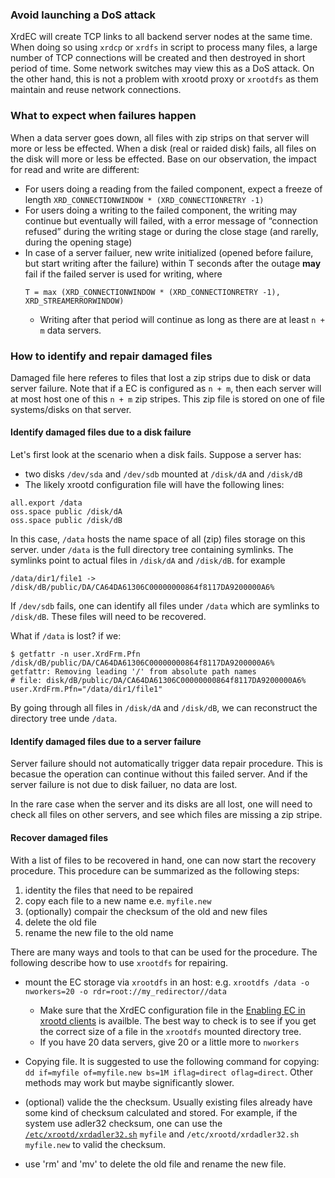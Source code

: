 ### Avoid launching a DoS attack

XrdEC will create TCP links to all backend server nodes at the same time.
When doing so using `xrdcp` or `xrdfs` in script to process many files, 
a large number of TCP connections will be created and then destroyed in 
short period of time. Some network switches may view this as a DoS attack. 
On the other hand, this is not a problem with xrootd proxy or `xrootdfs`
as them maintain and reuse network connections.

### What to expect when failures happen

When a data server goes down, all files with zip strips on that server
will more or less be effected. When a disk (real or raided disk) fails, 
all files on the disk will more or less be effected. Base on our observation,
the impact for read and write are different:

  * For users doing a reading from the failed component, expect a freeze of
    length `XRD_CONNECTIONWINDOW * (XRD_CONNECTIONRETRY -1)`
  * For users doing a writing to the failed component, the writing may 
    continue but eventually will failed, with a error message of “connection
    refused” during the writing stage or during the close stage (and rarelly,
    during the opening stage)
  * In case of a server failuer, new write initialized (opened before failure,
    but start writing after the failure) within T seconds after the outage 
    **may** fail if the failed server is used for writing, where
    ```
    T = max (XRD_CONNECTIONWINDOW * (XRD_CONNECTIONRETRY -1), XRD_STREAMERRORWINDOW)
    ```
    - Writing after that period will continue as long as there are at least
      `n + m` data servers.

### How to identify and repair damaged files

Damaged file here referes to files that lost a zip strips due to disk or
data server failure. Note that if a EC is configured as `n + m`, then each 
server will at most host one of this `n + m` zip stripes. This zip file
is stored on one of file systems/disks on that server.

#### Identify damaged files due to a disk failure

Let's first look at the scenario when a disk fails. Suppose a server has:

* two disks `/dev/sda` and `/dev/sdb` mounted at `/disk/dA` and `/disk/dB`
* The likely xrootd configuration file will have the following lines:

```
all.export /data
oss.space public /disk/dA
oss.space public /disk/dB
```
In this case, `/data` hosts the name space of all (zip) files storage on 
this server.  under `/data` is the full directory tree containing symlinks. 
The symlinks point to actual files in `/disk/dA` and `/disk/dB`. for example 
```
/data/dir1/file1 -> /disk/dB/public/DA/CA64DA61306C00000000864f8117DA9200000A6%
```
If `/dev/sdb` fails, one can identify all files under `/data` which are symlinks
to `/disk/dB`. These files will need to be recovered. 

What if `/data` is lost? if we:
```
$ getfattr -n user.XrdFrm.Pfn /disk/dB/public/DA/CA64DA61306C00000000864f8117DA9200000A6%
getfattr: Removing leading '/' from absolute path names
# file: disk/dB/public/DA/CA64DA61306C00000000864f8117DA9200000A6%
user.XrdFrm.Pfn="/data/dir1/file1"
```
By going through all files in `/disk/dA` and `/disk/dB`, we can reconstruct the 
directory tree unde `/data`.

#### Identify damaged files due to a server failure

Server failure should not automatically trigger data repair procedure. This 
is becasue the operation can continue without this failed server. And if the
server failure is not due to disk failuer, no data are lost.

In the rare case when the server and its disks are all lost, one will need to
check all files on other servers, and see which files are missing a zip stripe.

#### Recover damaged files

With a list of files to be recovered in hand, one can now start the recovery 
procedure. This procedure can be summarized as the following steps:

1. identity the files that need to be repaired
2. copy each file to a new name e.e. `myfile.new`
3. (optionally) compair the checksum of the old and new files
4. delete the old file
5. rename the new file to the old name

There are many ways and tools to that can be used for the procedure. The following
describe how to use `xrootdfs` for repairing.

  * mount the EC storage via `xrootdfs` in an host: e.g. 
    `xrootdfs /data -o nworkers=20 -o rdr=root://my_redirector//data `
    - Make sure that the XrdEC configuration file in the 
      [Enabling EC in xrootd clients](#enabling-ec-in-xrootd-clients) is availble.
      The best way to check is to see if you get the correct size of a file in the 
      `xrootdfs` mounted directory tree.
    - If you have 20 data servers, give 20 or a little more to `nworkers`

  * Copying file. It is suggested to use the following command for copying:
    `dd if=myfile of=myfile.new bs=1M iflag=direct oflag=direct`. Other methods
    may work but maybe significantly slower.
  * (optional) valide the the checksum. Usually existing files already have 
    some kind of checksum calculated and stored. For example, if the system 
    use adler32 checksum, one can use the [`/etc/xrootd/xrdadler32.sh`](#configuring-a-xrootd-proxy-using-ec)
    `myfile` and
    `/etc/xrootd/xrdadler32.sh myfile.new` to valid the checksum.
  * use 'rm' and 'mv' to delete the old file and rename the new file.
